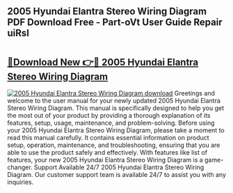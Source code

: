 ## 2005 Hyundai Elantra Stereo Wiring Diagram PDF Download Free - Part-oVt User Guide Repair uiRsI

# <h2><a href="http://dfp9pj.blite.top/?on=2005+Hyundai+Elantra+Stereo+Wiring+Diagram">🔗Download New 👉🔴 2005 Hyundai Elantra Stereo Wiring Diagram</a></h2>

[![2005 Hyundai Elantra Stereo Wiring Diagram download](https://i.imgur.com/lujVjoI.png)](http://dfp9pj.blite.top/?on=2005+Hyundai+Elantra+Stereo+Wiring+Diagram)
Greetings and welcome to the user manual for your newly updated 2005 Hyundai Elantra Stereo Wiring Diagram. This manual is specifically designed to help you get the most out of your product by providing a thorough explanation of its features, setup, usage, maintenance, and problem-solving. Before using your 2005 Hyundai Elantra Stereo Wiring Diagram, please take a moment to read this manual carefully. It contains essential information on product setup, operation, maintenance, and troubleshooting, ensuring that you are able to use the product safely and effectively. With features like list of features, your new 2005 Hyundai Elantra Stereo Wiring Diagram is a game-changer. Support Available 24/7 2005 Hyundai Elantra Stereo Wiring Diagram. Our customer support team is available 24/7 to assist you with any inquiries.
